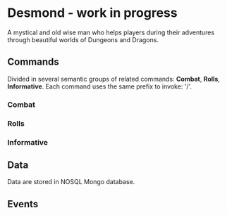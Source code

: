 # Desmond - work in progress
A mystical and old wise man who helps players during their adventures through beautiful worlds of Dungeons and Dragons.

## Commands
Divided in several semantic groups of related commands: **Combat**, **Rolls**, **Informative**.
Each command uses the same prefix to invoke: '/'.

### Combat

### Rolls

### Informative

## Data
Data are stored in NOSQL Mongo database.

## Events
